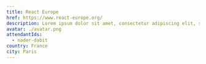 ```yaml
---
title: React Europe
href: https://www.react-europe.org/
description: Lorem ipsum dolor sit amet, consectetur adipiscing elit, sed do eiusmod tempor incididunt ut labore et dolore magna aliqua. Ut enim ad minim veniam, quis nostrud exercitation ullamco laboris nisi ut aliquip ex ea commodo consequat.
avatar: ./avatar.png
attendantIds:
  - nader-dabit
country: France
city: Paris
---
```

